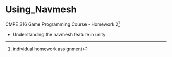 # Using_Navmesh
CMPE 316 Game Programming Course - Homework 2[^1]

  - Understanding the navmesh feature in unity 

[^1]: individual homework assignment
